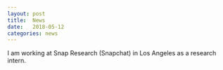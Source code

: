 ```yaml
---
layout: post
title:  News
date:   2018-05-12
categories: news
---
```

I am working at Snap Research (Snapchat) in Los Angeles as a research intern.
